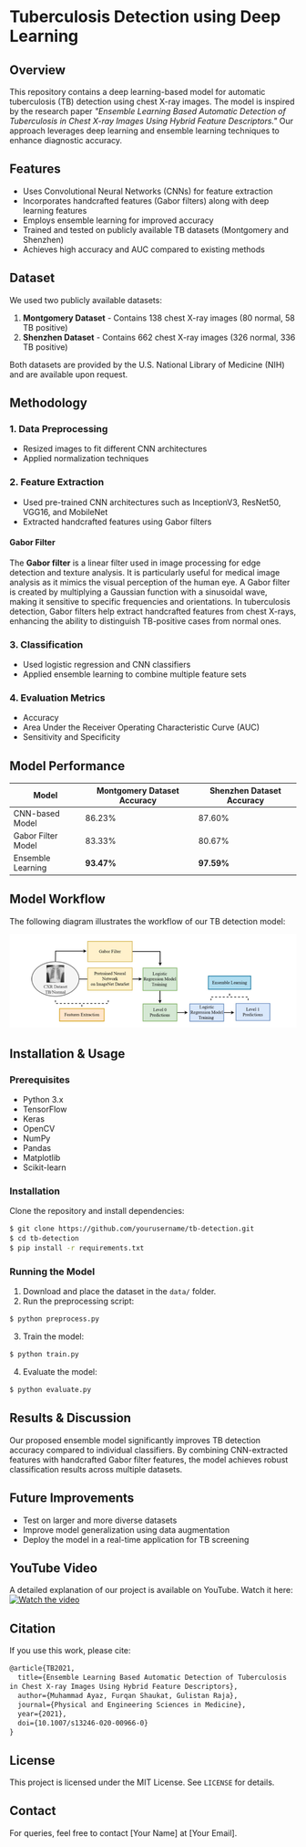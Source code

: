 # Tuberculosis Detection using Deep Learning

## Overview
This repository contains a deep learning-based model for automatic tuberculosis (TB) detection using chest X-ray images. The model is inspired by the research paper *"Ensemble Learning Based Automatic Detection of Tuberculosis in Chest X-ray Images Using Hybrid Feature Descriptors."* Our approach leverages deep learning and ensemble learning techniques to enhance diagnostic accuracy.

## Features
- Uses Convolutional Neural Networks (CNNs) for feature extraction
- Incorporates handcrafted features (Gabor filters) along with deep learning features
- Employs ensemble learning for improved accuracy
- Trained and tested on publicly available TB datasets (Montgomery and Shenzhen)
- Achieves high accuracy and AUC compared to existing methods

## Dataset
We used two publicly available datasets:
1. **Montgomery Dataset** - Contains 138 chest X-ray images (80 normal, 58 TB positive)
2. **Shenzhen Dataset** - Contains 662 chest X-ray images (326 normal, 336 TB positive)

Both datasets are provided by the U.S. National Library of Medicine (NIH) and are available upon request.

## Methodology
### 1. Data Preprocessing
- Resized images to fit different CNN architectures
- Applied normalization techniques

### 2. Feature Extraction
- Used pre-trained CNN architectures such as InceptionV3, ResNet50, VGG16, and MobileNet
- Extracted handcrafted features using Gabor filters

#### **Gabor Filter**
The **Gabor filter** is a linear filter used in image processing for edge detection and texture analysis. It is particularly useful for medical image analysis as it mimics the visual perception of the human eye. A Gabor filter is created by multiplying a Gaussian function with a sinusoidal wave, making it sensitive to specific frequencies and orientations. In tuberculosis detection, Gabor filters help extract handcrafted features from chest X-rays, enhancing the ability to distinguish TB-positive cases from normal ones.

### 3. Classification
- Used logistic regression and CNN classifiers
- Applied ensemble learning to combine multiple feature sets

### 4. Evaluation Metrics
- Accuracy
- Area Under the Receiver Operating Characteristic Curve (AUC)
- Sensitivity and Specificity

## Model Performance
| Model               | Montgomery Dataset Accuracy | Shenzhen Dataset Accuracy |
|--------------------|--------------------------|--------------------------|
| CNN-based Model    | 86.23%                    | 87.60%                    |
| Gabor Filter Model | 83.33%                    | 80.67%                    |
| Ensemble Learning  | **93.47%**                 | **97.59%**                 |

## Model Workflow
The following diagram illustrates the workflow of our TB detection model:

![Model Workflow](Model_illustration.png)

## Installation & Usage
### Prerequisites
- Python 3.x
- TensorFlow
- Keras
- OpenCV
- NumPy
- Pandas
- Matplotlib
- Scikit-learn

### Installation
Clone the repository and install dependencies:
```bash
$ git clone https://github.com/yourusername/tb-detection.git
$ cd tb-detection
$ pip install -r requirements.txt
```

### Running the Model
1. Download and place the dataset in the `data/` folder.
2. Run the preprocessing script:
```bash
$ python preprocess.py
```
3. Train the model:
```bash
$ python train.py
```
4. Evaluate the model:
```bash
$ python evaluate.py
```

## Results & Discussion
Our proposed ensemble model significantly improves TB detection accuracy compared to individual classifiers. By combining CNN-extracted features with handcrafted Gabor filter features, the model achieves robust classification results across multiple datasets.

## Future Improvements
- Test on larger and more diverse datasets
- Improve model generalization using data augmentation
- Deploy the model in a real-time application for TB screening

## YouTube Video
A detailed explanation of our project is available on YouTube. Watch it here:
[![Watch the video](https://img.youtube.com/vi/uC4N8Tq56EE/0.jpg)](https://www.youtube.com/watch?v=uC4N8Tq56EE)

## Citation
If you use this work, please cite:
```
@article{TB2021,
  title={Ensemble Learning Based Automatic Detection of Tuberculosis in Chest X-ray Images Using Hybrid Feature Descriptors},
  author={Muhammad Ayaz, Furqan Shaukat, Gulistan Raja},
  journal={Physical and Engineering Sciences in Medicine},
  year={2021},
  doi={10.1007/s13246-020-00966-0}
}
```

## License
This project is licensed under the MIT License. See `LICENSE` for details.

## Contact
For queries, feel free to contact [Your Name] at [Your Email].

